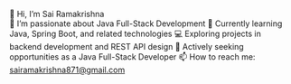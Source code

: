 👋 Hi, I’m Sai Ramakrishna<br>
👀 I’m passionate about Java Full-Stack Development
🌱 Currently learning Java, Spring Boot, and related technologies
💻 Exploring projects in backend development and REST API design
💞️ Actively seeking opportunities as a Java Full-Stack Developer
📫 How to reach me: sairamakrishna871@gmail.com



<!---
sramakrishna3/sramakrishna3 is a ✨ special ✨ repository because its `README.md` (this file) appears on your GitHub profile.
You can click the Preview link to take a look at your changes.
--->
